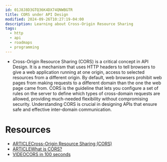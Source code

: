 ```yaml
---
id: 01J8J8D3GTQ36K4DX74QNWBGTR
title: CORS under API Design
modified: 2024-09-26T10:27:19-04:00
description: Learning about Cross-Origin Resource Sharing
tags:
  - http
  - api
  - roadmaps
  - programming
---
```

- Cross-Origin Resource Sharing (CORS) is a critical concept in API Design. It is a mechanism that uses HTTP headers to tell browsers to give a web application running at one origin, access to selected resources from a different origin. By default, web browsers prohibit web pages from making requests to a different domain than the one the web page came from. CORS is the guideline that lets you configure a set of rules on the server to define which types of cross-domain requests are allowed, providing much-needed flexibility without compromising security. Understanding CORS is crucial in designing APIs that ensure safe and effective inter-domain communication.

# Resources
- [ARTICLECross-Origin Resource Sharing (CORS)](https://developer.mozilla.org/en-US/docs/Web/HTTP/CORS)
- [ARTICLEWhat is CORS?](https://aws.amazon.com/what-is/cross-origin-resource-sharing/)
- [VIDEOCORS in 100 seconds](https://www.youtube.com/watch?v=4KHiSt0oLJ0)
